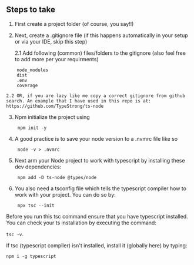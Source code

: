 ## Steps to take

1. First create a project folder (of course, you say!!)

2. Next, create a .gitignore file (if this happens automatically in your setup or via your IDE, skip this step)

   2.1 Add following (common) files/folders to the gitignore (also feel free to add more per your requirments)

```
    node_modules
    dist
    .env
    coverage
```

    2.2 OR, if you are lazy like me copy a correct gitignore from github search. An example that I have used in this repo is at: https://github.com/TypeStrong/ts-node

3. Npm initialize the project using

   ` npm init -y`

4. A good practice is to save your node version to a .nvmrc file like so

   ` node -v > .nvmrc`

5. Next arm your Node project to work with typescript by installing these dev dependencies:

   ` npm add -D ts-node @types/node`

6. You also need a tsconfig file which tells the typescript compiler how to work with your project. You can do so by:

   ` npx tsc --init`

Before you run this tsc command ensure that you have typescript installed. You can check your ts installation by executing the command:

`tsc -v`.

If tsc (typescript compiler) isn't installed, install it (globally here) by typing:

`npm i -g typescript`

